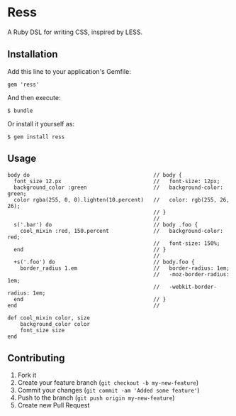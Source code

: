 # Ress

A Ruby DSL for writing CSS, inspired by LESS.

## Installation

Add this line to your application's Gemfile:

    gem 'ress'

And then execute:

    $ bundle

Or install it yourself as:

    $ gem install ress

## Usage

    body do                                       // body {
      font_size 12.px                             //   font-size: 12px;
      background_color :green                     //   background-color: green;
      color rgba(255, 0, 0).lighten(10.percent)   //   color: rgb(255, 26, 26);
                                                  // }
                                                  //
      s('.bar') do                                // body .foo {
        cool_mixin :red, 150.percent              //   background-color: red;
                                                  //   font-size: 150%;
      end                                         // }
                                                  //
      +s('.foo') do                               // body.foo {
        border_radius 1.em                        //   border-radius: 1em;
                                                  //   -moz-border-radius: 1em;
                                                  //   -webkit-border-radius: 1em;
      end                                         // }
    end                                           //

    def cool_mixin color, size
        background_color color
        font_size size
    end

## Contributing

1. Fork it
2. Create your feature branch (`git checkout -b my-new-feature`)
3. Commit your changes (`git commit -am 'Added some feature'`)
4. Push to the branch (`git push origin my-new-feature`)
5. Create new Pull Request
